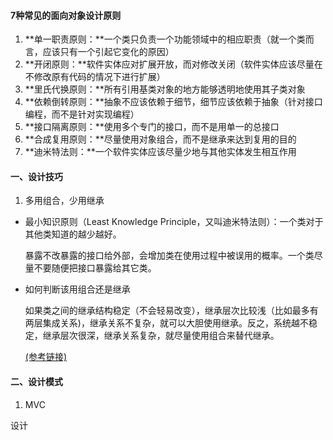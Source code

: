 #### 7种常见的面向对象设计原则

1. **单一职责原则：**一个类只负责一个功能领域中的相应职责（就一个类而言，应该只有一个引起它变化的原因）
2. **开闭原则：**软件实体应对扩展开放，而对修改关闭（软件实体应该尽量在不修改原有代码的情况下进行扩展）
3. **里氏代换原则：**所有引用基类对象的地方能够透明地使用其子类对象
4. **依赖倒转原则：**抽象不应该依赖于细节，细节应该依赖于抽象（针对接口编程，而不是针对实现编程）
5. **接口隔离原则：**使用多个专门的接口，而不是用单一的总接口
6. **合成复用原则：**尽量使用对象组合，而不是继承来达到复用的目的
7. **迪米特法则：**一个软件实体应该尽量少地与其他实体发生相互作用

#### 一、设计技巧

1. 多用组合，少用继承

- 最小知识原则（Least Knowledge Principle，又叫迪米特法则）：一个类对于其他类知道的越少越好。

   暴露不改暴露的接口给外部，会增加类在使用过程中被误用的概率。一个类尽量不要随便把接口暴露给其它类。

- 如何判断该用组合还是继承

   如果类之间的继承结构稳定（不会轻易改变），继承层次比较浅（比如最多有两层集成关系)，继承关系不复杂，就可以大胆使用继承。反之，系统越不稳定，继承层次很深，继承关系复杂，就尽量使用组合来替代继承。

   [(参考链接)](http://www.360doc.com/content/21/0717/15/65839522_987041225.shtml)

#### 二、设计模式

1. MVC

设计